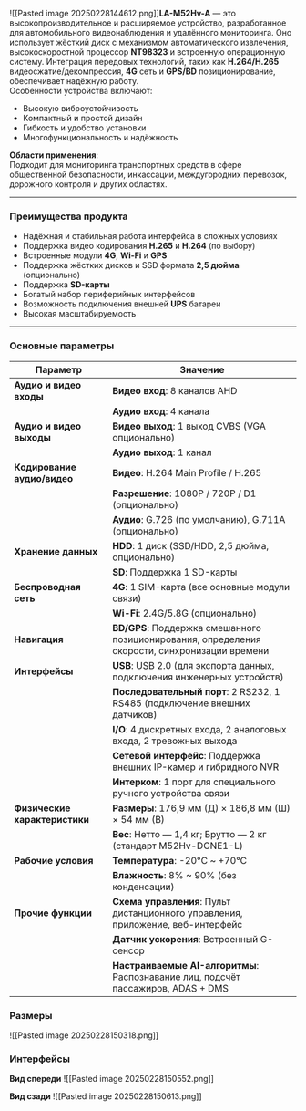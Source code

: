 ![[Pasted image 20250228144612.png]]**LA-M52Hv-A** — это высокопроизводительное и расширяемое устройство, разработанное для автомобильного видеонаблюдения и удалённого мониторинга. Оно использует жёсткий диск с механизмом автоматического извлечения, высокоскоростной процессор **NT98323** и встроенную операционную систему. Интеграция передовых технологий, таких как **H.264/H.265** видеосжатие/декомпрессия, **4G** сеть и **GPS/BD** позиционирование, обеспечивает надёжную работу.  
Особенности устройства включают:

- Высокую виброустойчивость
- Компактный и простой дизайн
- Гибкость и удобство установки
- Многофункциональность и надёжность

**Области применения**:  
Подходит для мониторинга транспортных средств в сфере общественной безопасности, инкассации, междугородних перевозок, дорожного контроля и других областях.

---

### Преимущества продукта

- Надёжная и стабильная работа интерфейса в сложных условиях
- Поддержка видео кодирования **H.265** и **H.264** (по выбору)
- Встроенные модули **4G**, **Wi-Fi** и **GPS**
- Поддержка жёстких дисков и SSD формата **2,5 дюйма** (опционально)
- Поддержка **SD-карты**
- Богатый набор периферийных интерфейсов
- Возможность подключения внешней **UPS** батареи
- Высокая масштабируемость

---

### Основные параметры

|Параметр|Значение|
|---|---|
|**Аудио и видео входы**|**Видео вход**: 8 каналов AHD|
||**Аудио вход**: 4 канала|
|**Аудио и видео выходы**|**Видео выход**: 1 выход CVBS (VGA опционально)|
||**Аудио выход**: 1 канал|
|**Кодирование аудио/видео**|**Видео**: H.264 Main Profile / H.265|
||**Разрешение**: 1080P / 720P / D1 (опционально)|
||**Аудио**: G.726 (по умолчанию), G.711A (опционально)|
|**Хранение данных**|**HDD**: 1 диск (SSD/HDD, 2,5 дюйма, опционально)|
||**SD**: Поддержка 1 SD-карты|
|**Беспроводная сеть**|**4G**: 1 SIM-карта (все основные модули связи)|
||**Wi-Fi**: 2.4G/5.8G (опционально)|
|**Навигация**|**BD/GPS**: Поддержка смешанного позиционирования, определения скорости, синхронизации времени|
|**Интерфейсы**|**USB**: USB 2.0 (для экспорта данных, подключения инженерных устройств)|
||**Последовательный порт**: 2 RS232, 1 RS485 (подключение внешних датчиков)|
||**I/O**: 4 дискретных входа, 2 аналоговых входа, 2 тревожных выхода|
||**Сетевой интерфейс**: Поддержка внешних IP-камер и гибридного NVR|
||**Интерком**: 1 порт для специального ручного устройства связи|
|**Физические характеристики**|**Размеры**: 176,9 мм (Д) × 186,8 мм (Ш) × 54 мм (В)|
||**Вес**: Нетто — 1,4 кг; Брутто — 2 кг (стандарт M52Hv-DGNE1-L)|
|**Рабочие условия**|**Температура**: -20°C ~ +70°C|
||**Влажность**: 8% ~ 90% (без конденсации)|
|**Прочие функции**|**Схема управления**: Пульт дистанционного управления, приложение, веб-интерфейс|
||**Датчик ускорения**: Встроенный G-сенсор|
||**Настраиваемые AI-алгоритмы**: Распознавание лиц, подсчёт пассажиров, ADAS + DMS|
### Размеры
![[Pasted image 20250228150318.png]]

### Интерфейсы

**Вид спереди**
![[Pasted image 20250228150552.png]]

**Вид сзади**
![[Pasted image 20250228150613.png]]